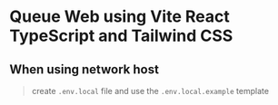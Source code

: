 # Queue Web using Vite React TypeScript and Tailwind CSS

## When using network host

> create `.env.local` file and use the `.env.local.example` template

